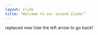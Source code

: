 ```yaml
---
layout: slide
title: “Welcome to our second slide!”
---
```

replaced new
Use the left arrow to go back!
